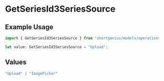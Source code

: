 # GetSeriesId3SeriesSource

## Example Usage

```typescript
import { GetSeriesId3SeriesSource } from "shortgenius/models/operations";

let value: GetSeriesId3SeriesSource = "Upload";
```

## Values

```typescript
"Upload" | "ImagePicker"
```